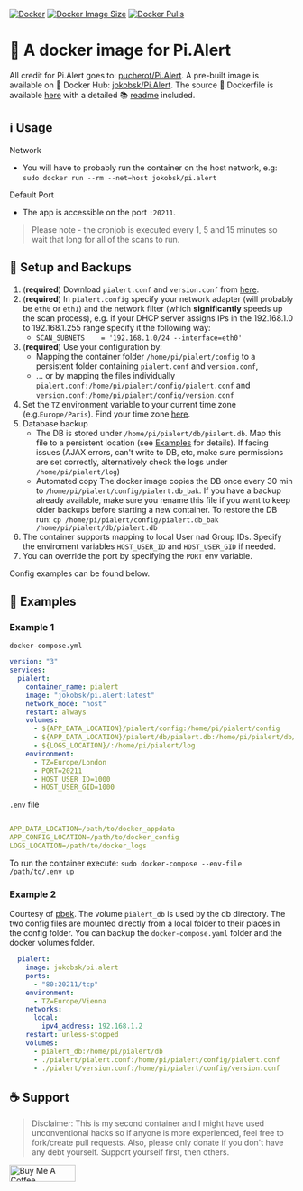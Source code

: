 [![Docker](https://github.com/jokob-sk/Pi.Alert/actions/workflows/docker.yml/badge.svg)](https://github.com/jokob-sk/Pi.Alert/actions/workflows/docker.yml)
[![Docker Image Size](https://img.shields.io/docker/image-size/jokobsk/pi.alert?logo=Docker)](https://hub.docker.com/r/jokobsk/pi.alert)
  <a href="https://hub.docker.com/r/jokobsk/pi.alert">
    <img src="https://img.shields.io/docker/pulls/jokobsk/pi.alert?logo=docker&color=0aa8d2&logoColor=fff" alt="Docker Pulls">
  </a>

# :whale: A docker image for Pi.Alert 

All credit for Pi.Alert goes to: [pucherot/Pi.Alert](https://github.com/pucherot/Pi.Alert).
A pre-built image is available on :whale: Docker Hub: [jokobsk/Pi.Alert](https://registry.hub.docker.com/r/jokobsk/pi.alert).
The source :page_facing_up: Dockerfile is available [here](https://github.com/jokob-sk/Pi.Alert/blob/main/Dockerfile) with a detailed :books: [readme](https://github.com/jokob-sk/Pi.Alert/blob/main//dockerfiles/README.md) included.

## :information_source: Usage

Network
   - You will have to probably run the container on the host network, e.g: `sudo docker run --rm --net=host jokobsk/pi.alert`

Default Port 
   - The app is accessible on the port `:20211`.

> Please note - the cronjob is executed every 1, 5 and 15 minutes so wait that long for all of the scans to run.

## :floppy_disk: Setup and Backups

1. (**required**) Download `pialert.conf` and `version.conf` from [here](https://github.com/jokob-sk/Pi.Alert/tree/main/config).     
2. (**required**) In `pialert.config` specify your network adapter (will probably be `eth0` or `eth1`) and the network filter (which **significantly** speeds up the scan process), e.g. if your DHCP server assigns IPs in the 192.168.1.0 to 192.168.1.255 range specify it the following way: 
   * `SCAN_SUBNETS    = '192.168.1.0/24 --interface=eth0'`
3. (**required**) Use your configuration by: 
   * Mapping the container folder `/home/pi/pialert/config` to a persistent folder containing `pialert.conf` and `version.conf`,     
   * ... or by mapping the files individually `pialert.conf:/home/pi/pialert/config/pialert.conf` and `version.conf:/home/pi/pialert/config/version.conf` 
4. Set the `TZ` environment variable to your current time zone (e.g.`Europe/Paris`). Find your time zone [here](https://en.wikipedia.org/wiki/List_of_tz_database_time_zones).
5. Database backup
   * The DB is stored under `/home/pi/pialert/db/pialert.db`. Map this file to a persistent location (see [Examples](https://github.com/jokob-sk/Pi.Alert/tree/main/dockerfiles#page_facing_up-examples) for details). If facing issues (AJAX errors, can't write to DB, etc, make sure permissions are set correctly, alternatively check the logs under `/home/pi/pialert/log`)
   * Automated copy
     The docker image copies the DB once every 30 min to `/home/pi/pialert/config/pialert.db_bak`. If you have a backup already available, make sure you rename this file if you want to keep older backups before starting a new container. To restore the DB run: `cp /home/pi/pialert/config/pialert.db_bak /home/pi/pialert/db/pialert.db`   
6. The container supports mapping to local User nad Group IDs. Specify the enviroment variables `HOST_USER_ID` and `HOST_USER_GID` if needed.
7. You can override the port by specifying the `PORT` env variable.

Config examples can be found below.

## :page_facing_up: Examples

### Example 1

`docker-compose.yml` 

```yaml
version: "3"
services:
  pialert:
    container_name: pialert
    image: "jokobsk/pi.alert:latest"      
    network_mode: "host"        
    restart: always
    volumes:
      - ${APP_DATA_LOCATION}/pialert/config:/home/pi/pialert/config
      - ${APP_DATA_LOCATION}/pialert/db/pialert.db:/home/pi/pialert/db/pialert.db
      - ${LOGS_LOCATION}/:/home/pi/pialert/log
    environment:
      - TZ=Europe/London
      - PORT=20211
      - HOST_USER_ID=1000
      - HOST_USER_GID=1000
```

`.env` file

```yaml

APP_DATA_LOCATION=/path/to/docker_appdata
APP_CONFIG_LOCATION=/path/to/docker_config
LOGS_LOCATION=/path/to/docker_logs

```

To run the container execute: `sudo docker-compose --env-file /path/to/.env up`

### Example 2

Courtesy of [pbek](https://github.com/pbek). The volume `pialert_db` is used by the db directory. The two config files are mounted directly from a local folder to their places in the config folder. You can backup the `docker-compose.yaml` folder and the docker volumes folder.

```yaml
  pialert:
    image: jokobsk/pi.alert
    ports:
      - "80:20211/tcp"
    environment:
      - TZ=Europe/Vienna
    networks:
      local:
        ipv4_address: 192.168.1.2
    restart: unless-stopped
    volumes:
      - pialert_db:/home/pi/pialert/db
      - ./pialert/pialert.conf:/home/pi/pialert/config/pialert.conf
      - ./pialert/version.conf:/home/pi/pialert/config/version.conf
```

## :coffee: Support 

> Disclaimer: This is my second container and I might have used unconventional hacks so if anyone is more experienced, feel free to fork/create pull requests. Also, please only donate if you don't have any debt yourself. Support yourself first, then others.

<a href="https://www.buymeacoffee.com/jokobsk" target="_blank"><img src="https://cdn.buymeacoffee.com/buttons/v2/default-yellow.png" alt="Buy Me A Coffee" style="height: 30px !important;width: 117px !important;" width="150px" ></a>
